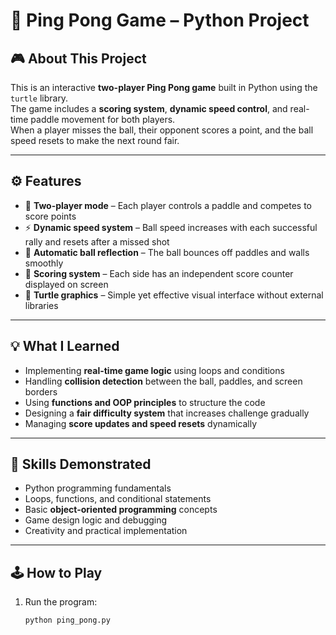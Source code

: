 # 🏓 Ping Pong Game – Python Project

## 🎮 About This Project
This is an interactive **two-player Ping Pong game** built in Python using the `turtle` library.  
The game includes a **scoring system**, **dynamic speed control**, and real-time paddle movement for both players.  
When a player misses the ball, their opponent scores a point, and the ball speed resets to make the next round fair.

---

## ⚙️ Features
- 🧮 **Two-player mode** – Each player controls a paddle and competes to score points  
- ⚡ **Dynamic speed system** – Ball speed increases with each successful rally and resets after a missed shot  
- 🔁 **Automatic ball reflection** – The ball bounces off paddles and walls smoothly  
- 🏁 **Scoring system** – Each side has an independent score counter displayed on screen  
- 🎨 **Turtle graphics** – Simple yet effective visual interface without external libraries  

---

## 💡 What I Learned
- Implementing **real-time game logic** using loops and conditions  
- Handling **collision detection** between the ball, paddles, and screen borders  
- Using **functions and OOP principles** to structure the code  
- Designing a **fair difficulty system** that increases challenge gradually  
- Managing **score updates and speed resets** dynamically  

---

## 🧠 Skills Demonstrated
- Python programming fundamentals  
- Loops, functions, and conditional statements  
- Basic **object-oriented programming** concepts  
- Game design logic and debugging  
- Creativity and practical implementation  

---

## 🕹️ How to Play
1. Run the program:
   ```bash
   python ping_pong.py
